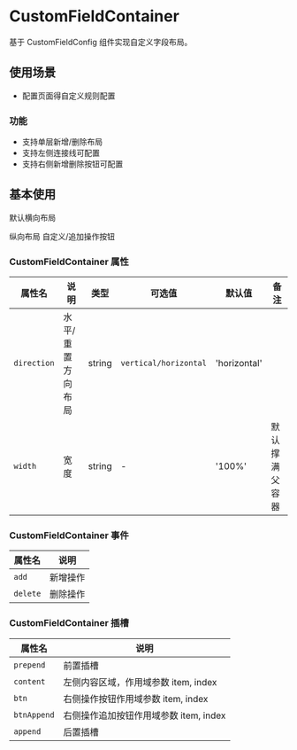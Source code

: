 <!--
 * @Description: 模块名称
 * @Author: ym
 * @Date: 2023-12-07 16:01:04
 * @LastEditTime: 2023-12-25 14:30:37
-->

# CustomFieldContainer

基于 CustomFieldConfig 组件实现自定义字段布局。

## 使用场景

- 配置页面得自定义规则配置

### 功能

- 支持单层新增/删除布局
- 支持左侧连接线可配置
- 支持右侧新增删除按钮可配置

## 基本使用

默认横向布局

<demo src="./basic.vue"></demo>

纵向布局
<demo src="./basic2.vue"></demo>
自定义/追加操作按钮
<demo src="./basic3.vue"></demo>

### CustomFieldContainer 属性

| 属性名      | 说明              | 类型   | 可选值                | 默认值       | 备注           |
| ----------- | ----------------- | ------ | --------------------- | ------------ | -------------- |
| `direction` | 水平/重置方向布局 | string | `vertical/horizontal` | 'horizontal' |                |
| `width`     | 宽度              | string | -                     | '100%'       | 默认撑满父容器 |

### CustomFieldContainer 事件

| 属性名   | 说明     |
| -------- | -------- |
| `add`    | 新增操作 |
| `delete` | 删除操作 |

### CustomFieldContainer 插槽

| 属性名      | 说明                                   |
| ----------- | -------------------------------------- |
| `prepend`   | 前置插槽                               |
| `content`   | 左侧内容区域，作用域参数 item, index   |
| `btn`       | 右侧操作按钮作用域参数 item, index     |
| `btnAppend` | 右侧操作追加按钮作用域参数 item, index |
| `append`    | 后置插槽                               |
